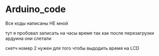 # Arduino_code
Все коды написаны НЕ мной 

тут я пробовал записать на часы время так как после перезагрузки ардуина они слетали 


скетч номер 2 нужен для того чтобы выдодить время на LCD 